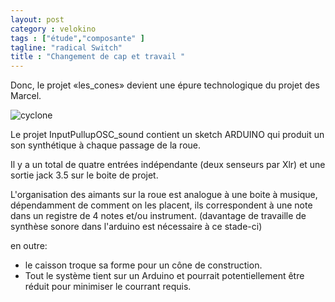 ```yaml
---
layout: post  
category : velokino  
tags : ["étude","composante" ]  
tagline: "radical Switch"  
title : "Changement de cap et travail "
---
```


Donc,  le projet «les_cones» devient une épure technologique du projet des Marcel.

![cyclone](https://dl.dropboxusercontent.com/u/15569938/git/veloKino_heavyAssets/veloKino-Cone.jpg)


Le projet InputPullupOSC_sound contient un sketch ARDUINO qui produit un son synthétique à chaque passage de la roue.

Il y a un total de quatre entrées indépendante (deux senseurs par Xlr) et une sortie jack 3.5 sur le boite de projet. 


L'organisation des aimants sur la roue est analogue à une boite à musique,  dépendamment de comment on les placent,  ils correspondent à une note dans un registre de 4 notes et/ou instrument. (davantage de travaille de synthèse sonore dans l'arduino est nécessaire à ce stade-ci) 

en outre:

* le caisson troque sa forme pour un cône de construction. 
* Tout le système tient sur un Arduino et pourrait potentiellement être réduit pour minimiser le courrant requis.

